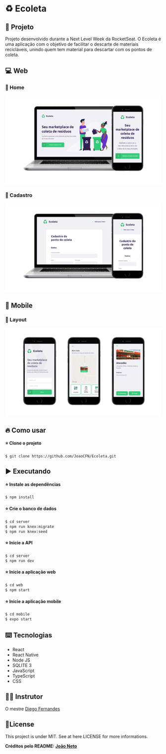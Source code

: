 # :recycle: Ecoleta

## :rocket: Projeto
Projeto desenvolvido durante a Next Level Week da RocketSeat. O Ecoleta é uma aplicação com o objetivo de facilitar o descarte de materiais recicláveis, unindo quem tem material para descartar com os pontos de coleta.

## :computer: Web

  ### :art: Home 
  ![Print da tela inicial](images/nlw-print-web.png?raw=true "Print do layout web")
  
  ### :art: Cadastro 
  ![Print da tela inicial](images/nlw-print-web-cadastro.png?raw=true "Print do layout web")
  
## :iphone: Mobile

  ### :art: Layout 
  ![Print da tela inicial](images/nlw-print-mobile.png?raw=true "Print do layout web")
  
## 🔥 Como usar

#### :star: Clone o projeto

```
$ git clone https://github.com/JoaoCFN/Ecoleta.git
```

## ▶️ Executando

#### :star: Instale as dependências
```
$ npm install
```

#### :star: Crie o banco de dados
```
$ cd server
$ npm run knex:migrate
$ npm run knex:seed
```

#### :star: Inicie a API
```
$ cd server
$ npm run dev
```

#### :star: Inicie a aplicação web
```
$ cd web
$ npm start
```

#### :star: Inicie a aplicação mobile
```
$ cd mobile
$ expo start
```

## ⌨️ Tecnologias
- React
- React Native
- Node JS
- SQLITE 3
- JavaScript
- TypeScript
- CSS


## 👨‍🏫 Instrutor 

O mestre [Diego Fernandes](https://github.com/diego3g)

## 📝License

This project is under MIT. See at here LICENSE for more informations.

**Créditos pelo README: [João Neto](https://github.com/JoaoCFN)**